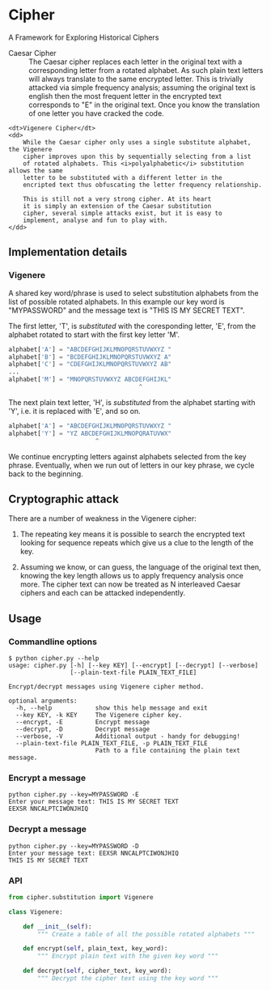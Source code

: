 # Cipher

A Framework for Exploring Historical Ciphers

<dl>
    <dt>Caesar Cipher</dt>
    <dd>
        The Caesar cipher replaces each letter in the original text with a
        corresponding letter from a rotated alphabet. As such plain text letters
        will always translate to the same encrypted letter. This is trivially
        attacked via simple frequency analysis; assuming the original text is english
        then the most frequent letter in the encrypted text corresponds to "E" in
        the original text. Once you know the translation of one letter you have cracked
        the code.
    </dd>

    <dt>Vigenere Cipher</dt>
    <dd>
        While the Caesar cipher only uses a single substitute alphabet, the Vigenere
        cipher improves upon this by sequentially selecting from a list
        of rotated alphabets. This <i>polyalphabetic</i> substitution allows the same
        letter to be substituted with a different letter in the
        encripted text thus obfuscating the letter frequency relationship.

        This is still not a very strong cipher. At its heart
        it is simply an extension of the Caesar substitution
        cipher, several simple attacks exist, but it is easy to
        implement, analyse and fun to play with.
    </dd>
</dl>

## Implementation details

### Vigenere

A shared key word/phrase is used to select substitution alphabets from
the list of possible rotated alphabets. In this example our key
word is "MYPASSWORD" and the message text is "THIS IS MY SECRET TEXT".

The first letter, 'T', is _substituted_ with the coresponding
letter, 'E', from the alphabet rotated to start with the first key
letter 'M'.

```python
alphabet['A'] = "ABCDEFGHIJKLMNOPQRSTUVWXYZ "
alphabet['B'] = "BCDEFGHIJKLMNOPQRSTUVWXYZ A"
alphabet['C'] = "CDEFGHIJKLMNOPQRSTUVWXYZ AB"
...
alphabet['M'] = "MNOPQRSTUVWXYZ ABCDEFGHIJKL"
                                    ^
```

The next plain text letter, 'H', is _substituted_ from the alphabet
starting with 'Y', i.e. it is replaced with 'E', and so on.

```python
alphabet['A'] = "ABCDEFGHIJKLMNOPQRSTUVWXYZ "
alphabet['Y'] = "YZ ABCDEFGHIJKLMNOPQRATUVWX"
                        ^
```

We continue encrypting letters against alphabets selected from
the key phrase. Eventually, when we run out of letters in our key
phrase, we cycle back to the beginning.

## Cryptographic attack

There are a number of weakness in the Vigenere cipher:

1. The repeating key means it is possible to search the encrypted text
looking for sequence repeats which give us a clue to the length of the key.

1. Assuming we know, or can guess, the language of the original text then, knowing the
key length allows us to apply frequency analysis once more. The
cipher text can now be treated as N interleaved Caesar ciphers and each can be attacked independently.


## Usage

### Commandline options

```shell
$ python cipher.py --help
usage: cipher.py [-h] [--key KEY] [--encrypt] [--decrypt] [--verbose]
                 [--plain-text-file PLAIN_TEXT_FILE]

Encrypt/decrypt messages using Vigenere cipher method.

optional arguments:
  -h, --help            show this help message and exit
  --key KEY, -k KEY     The Vigenere cipher key.
  --encrypt, -E         Encrypt message
  --decrypt, -D         Decrypt message
  --verbose, -V         Additional output - handy for debugging!
  --plain-text-file PLAIN_TEXT_FILE, -p PLAIN_TEXT_FILE
                        Path to a file containing the plain text message.
```

### Encrypt a message

```shell
python cipher.py --key=MYPASSWORD -E
Enter your message text: THIS IS MY SECRET TEXT
EEXSR NNCALPTCIWONJHIQ
```

### Decrypt a message

```shell
python cipher.py --key=MYPASSWORD -D
Enter your message text: EEXSR NNCALPTCIWONJHIQ
THIS IS MY SECRET TEXT
```

### API

```python
from cipher.substitution import Vigenere
```

```python
class Vigenere:

    def __init__(self):
        """ Create a table of all the possible rotated alphabets """

    def encrypt(self, plain_text, key_word):
        """ Encrypt plain text with the given key word """

    def decrypt(self, cipher_text, key_word):
        """ Decrypt the cipher text using the key word """
```
